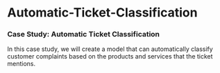 # Automatic-Ticket-Classification

### Case Study: Automatic Ticket Classification

In this case study, we will create a model that can automatically classify customer complaints based on the products and services that the ticket mentions.
